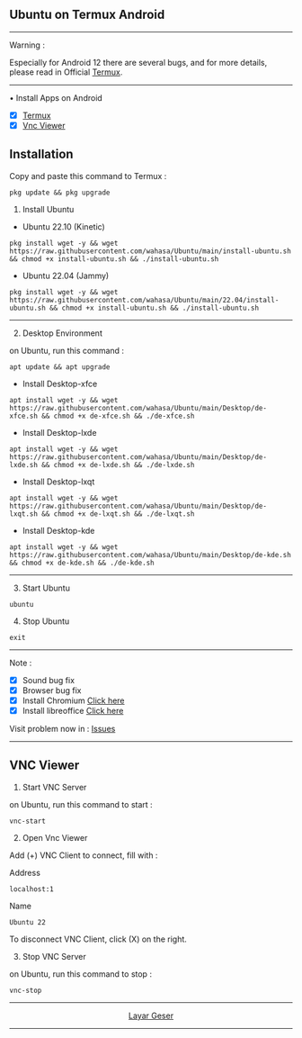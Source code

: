 ## Ubuntu on Termux Android

---
Warning :

Especially for Android 12 there are several bugs, and for more details, please read in Official [Termux](https://github.com/termux/termux-app).

---
• Install Apps on Android
- [x] [Termux](https://github.com/termux/termux-app/releases)
- [x] [Vnc Viewer](https://play.google.com/store/apps/details?id=com.realvnc.viewer.android)

## Installation

Copy and paste this command to Termux :

```
pkg update && pkg upgrade
```

1. Install Ubuntu
* Ubuntu 22.10 (Kinetic)

```
pkg install wget -y && wget https://raw.githubusercontent.com/wahasa/Ubuntu/main/install-ubuntu.sh && chmod +x install-ubuntu.sh && ./install-ubuntu.sh
```
* Ubuntu 22.04 (Jammy)
```
pkg install wget -y && wget https://raw.githubusercontent.com/wahasa/Ubuntu/main/22.04/install-ubuntu.sh && chmod +x install-ubuntu.sh && ./install-ubuntu.sh
```

---

2. Desktop Environment

on Ubuntu, run this command :

```
apt update && apt upgrade
```

* Install Desktop-xfce

```
apt install wget -y && wget https://raw.githubusercontent.com/wahasa/Ubuntu/main/Desktop/de-xfce.sh && chmod +x de-xfce.sh && ./de-xfce.sh
```

* Install Desktop-lxde
```
apt install wget -y && wget https://raw.githubusercontent.com/wahasa/Ubuntu/main/Desktop/de-lxde.sh && chmod +x de-lxde.sh && ./de-lxde.sh
```

* Install Desktop-lxqt

```
apt install wget -y && wget https://raw.githubusercontent.com/wahasa/Ubuntu/main/Desktop/de-lxqt.sh && chmod +x de-lxqt.sh && ./de-lxqt.sh
```

* Install Desktop-kde
```
apt install wget -y && wget https://raw.githubusercontent.com/wahasa/Ubuntu/main/Desktop/de-kde.sh && chmod +x de-kde.sh && ./de-kde.sh
```

---
3. Start Ubuntu

```
ubuntu
```

4. Stop Ubuntu

```
exit
```

---
Note :
- [x] Sound bug fix
- [x] Browser bug fix
- [x] Install Chromium [Click here](https://github.com/wahasa/Ubuntu/issues/6#issuecomment-1243252084)
- [x] Install libreoffice [Click here](https://github.com/wahasa/Ubuntu/issues/6#issuecomment-1243256188)

Visit problem now in : [Issues](https://github.com/wahasa/Ubuntu/issues)

---
## VNC Viewer

1. Start VNC Server

on Ubuntu, run this command to start :

```
vnc-start
```

2. Open Vnc Viewer

Add (+) VNC Client to connect, fill with :

Address
```
localhost:1
```

Name
```
Ubuntu 22
```

To disconnect VNC Client, click (X) on the right.

3. Stop VNC Server

on Ubuntu, run this command to stop :

```
vnc-stop
```

---
<p align="center">
<a href="https://youtube.com/channel/UC3sLb7eZCu72iv3G1yUhUHQ">Layar Geser</a></p>

---
